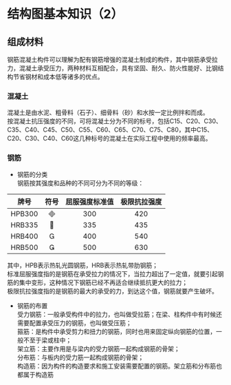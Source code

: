# 结构图基本知识（2）
## 组成材料
钢筋混凝土构件可以理解为配有钢筋增强的混凝土制成的构件，其中钢筋承受拉力，混凝土承受压力，两种材料互相配合，具有坚固、耐久、防火性能好、比钢结构节省钢材和成本低等诸多的优点。  
### 混凝土  
混凝土是由水泥、粗骨料（石子）、细骨料（砂）和水按一定比例拌和而成。  
按混凝土抗压强度的不同，可将混凝土分为不同的标号，包括C15、C20、C30、C35、C40、C45、C50、C55、C60、C65、C70、C75、C80，其中C15、C20、C30、C40、C60这几种标号的混凝土在实际工程中使用的频率最高。
### 钢筋  
- 钢筋的分类  
钢筋按其强度和品种的不同可分为不同的等级：  

|  牌号  |  符号  |  屈服强度标准值  |  极限抗拉强度  |
| :---: | :---: | :---: | :---: |
| HPB300 |  | 300 | 420 |
| HRB335 |  | 335 | 435 |
| HRB400 |  | 400 | 540 |
| HRB500 |  | 500 | 630 |

<!--
在word中，输入法为E000，后输入alt+X；  
输入法为E001，后输入alt+X；  
输入法为E002，后输入alt+X；  
输入法为E003，后输入alt+X；  
-->

其中，HPB表示热轧光圆钢筋，HRB表示热轧带肋钢筋；  
标准屈服强度指的是钢筋在承受拉力的情况下，当拉力超出了一定值，就要引起钢筋的集中变形，这种情况下钢筋已经不再适合继续抵抗更大的拉力；  
极限抗拉强度指的是钢筋的最大的承受的力，到达这个值，钢筋就要产生破坏。

- 钢筋的布置  
受力钢筋：一般承受构件中的拉力，也叫做受拉筋；在梁、柱构件中有时候还需要配置承受压力的钢筋，也叫做受压筋；  
箍筋：是构件中承受剪力和扭力的钢筋，同时也用来固定纵向钢筋的位置，一般不至于梁或柱中；  
架立筋：主要作用是与梁内的受力钢筋一起构成钢筋的骨架；  
分布筋：与板内的受力筋一起构成钢筋的骨架；  
构造筋：因为构件的构造要求和施工安装需要配置的钢筋。架立筋和分布筋也都属于构造筋